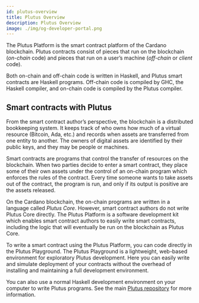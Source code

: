 ```yaml
---
id: plutus-overview
title: Plutus Overview
description: Plutus Overview
image: ./img/og-developer-portal.png
---
```


The Plutus Platform is the smart contract platform of the Cardano blockchain.
Plutus contracts consist of pieces that run on the blockchain (*on-chain* code) and pieces that run on a user’s machine (*off-chain* or *client* code).

Both on-chain and off-chain code is written in Haskell, and Plutus smart contracts are Haskell programs.
Off-chain code is compiled by GHC, the Haskell compiler, and on-chain code is compiled by the Plutus compiler.

## Smart contracts with Plutus

From the smart contract author’s perspective, the blockchain is a distributed bookkeeping system.
It keeps track of who owns how much of a virtual resource (Bitcoin, Ada, etc.) and records when assets are transferred from one entity to another.
The owners of digital assets are identified by their public keys, and they may be people or machines.

Smart contracts are programs that control the transfer of resources on the blockchain.
When two parties decide to enter a smart contract, they place some of their own assets under the control of an on-chain program which enforces the rules of the contract.
Every time someone wants to take assets out of the contract, the program is run, and only if its output is positive are the assets released.

On the Cardano blockchain, the on-chain programs are written in a language called *Plutus Core*.
However, smart contract authors do not write Plutus Core directly.
The Plutus Platform is a software development kit which enables smart contract authors to easily write smart contracts, including the logic that will eventually be run on the blockchain as Plutus Core.

To write a smart contract using the Plutus Platform, you can code directly in the Plutus Playground. The Plutus Playground is a lightweight, web-based environment for exploratory Plutus development. Here you can easily write and simulate deployment of your contracts without the overhead of installing and maintaining a full development environment.

You can also use a normal Haskell development environment on your computer to write Plutus programs. See the main [Plutus repository](https://github.com/input-output-hk/plutus) for more information.
